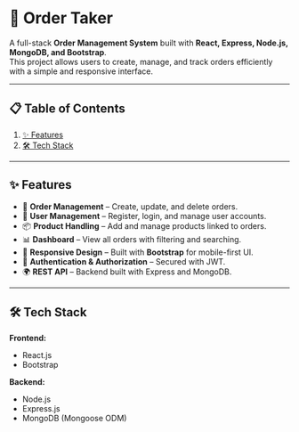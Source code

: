 # 🛒 Order Taker

A full-stack **Order Management System** built with **React, Express, Node.js, MongoDB, and Bootstrap**.  
This project allows users to create, manage, and track orders efficiently with a simple and responsive interface.

---

## 📋 Table of Contents

1. [✨ Features](#-features)  
2. [🛠 Tech Stack](#-tech-stack)  

---

## ✨ Features

- 📝 **Order Management** – Create, update, and delete orders.  
- 👤 **User Management** – Register, login, and manage user accounts.  
- 📦 **Product Handling** – Add and manage products linked to orders.  
- 📊 **Dashboard** – View all orders with filtering and searching.  
- 📱 **Responsive Design** – Built with **Bootstrap** for mobile-first UI.  
- 🔐 **Authentication & Authorization** – Secured with JWT.  
- 🌍 **REST API** – Backend built with Express and MongoDB.  

---

## 🛠 Tech Stack

**Frontend:**  
- React.js  
- Bootstrap

**Backend:**  
- Node.js  
- Express.js  
- MongoDB (Mongoose ODM)  
